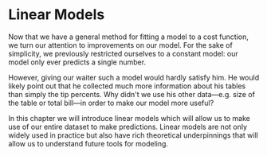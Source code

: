 # Linear Models

Now that we have a general method for fitting a model to a cost function, we
turn our attention to improvements on our model. For the sake of simplicity, we
previously restricted ourselves to a constant model: our model only ever
predicts a single number.

However, giving our waiter such a model would hardly satisfy him. He would
likely point out that he collected much more information about his tables than
simply the tip percents. Why didn't we use his other data—e.g. size of the
table or total bill—in order to make our model more useful?

In this chapter we will introduce linear models which will allow us to make use
of our entire dataset to make predictions. Linear models are not only widely
used in practice but also have rich theoretical underpinnings that will allow
us to understand future tools for modeling.
